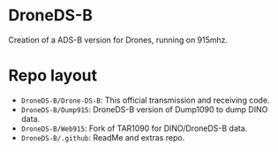 # DroneDS-B
Creation of a ADS-B version for Drones, running on 915mhz.
# Repo layout
- `DroneDS-B/Drone-DS-B`: This official transmission and receiving code.
- `DroneDS-B/Dump915`: DroneDS-B version of Dump1090 to dump DINO data.
- `DroneDS-B/Web915`: Fork of TAR1090 for DINO/DroneDS-B data.
- `DroneDS-B/.github`: ReadMe and extras repo.
